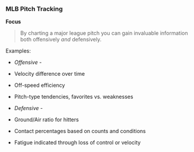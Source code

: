 ### MLB Pitch Tracking  

**Focus**

>By charting a major league pitch you can gain invaluable information both offensively _and_ defensively.  

Examples:

* _Offensive_ -  
 * Velocity difference over time
 * Off-speed efficiency
 * Pitch-type tendencies, favorites vs. weaknesses
 
* _Defensive_ -

 * Ground/Air ratio for hitters
 * Contact percentages based on counts and conditions
 * Fatigue indicated through loss of control or velocity 
